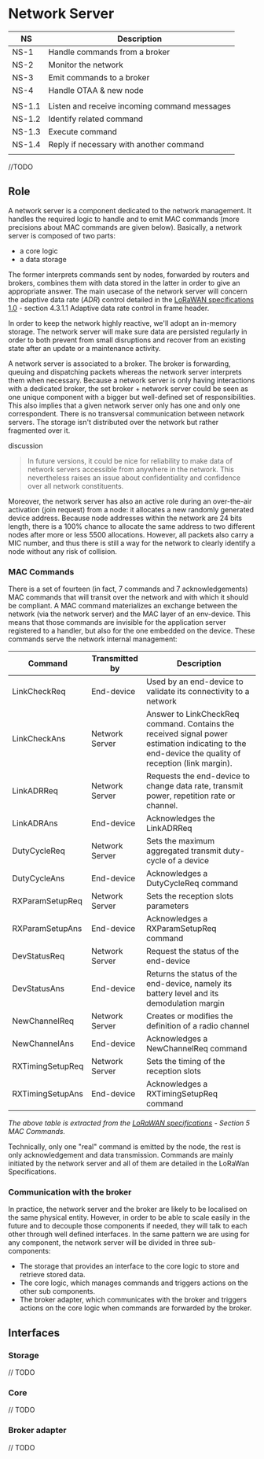 Network Server
==============


NS          | Description
------------|------------
NS-1        | Handle commands from a broker
NS-2        | Monitor the network
NS-3        | Emit commands to a broker
NS-4        | Handle OTAA & new node
            |
NS-1.1      | Listen and receive incoming command messages
NS-1.2      | Identify related command
NS-1.3      | Execute command
NS-1.4      | Reply if necessary with another command
            | 
//TODO


## Role

A network server is a component dedicated to the network management. It handles the required
logic to handle and to emit MAC commands (more precisions about MAC commands are given below).
Basically, a network server is composed of two parts:

- a core logic
- a data storage

The former interprets commands sent by nodes, forwarded by routers and brokers, combines them
with data stored in the latter in order to give an appropriate answer. The main usecase of the
network server will concern the adaptive data rate (*ADR*) control detailed in the [LoRaWAN
specifications 1.0][lorawan] - section 4.3.1.1 Adaptive data rate control in frame header. 

In order to keep the network highly reactive, we'll adopt an in-memory storage. The network
server will make sure data are persisted regularly in order to both prevent from small
disruptions and recover from an existing state after an update or a maintenance activity.

A network server is associated to a broker. The broker is forwarding, queuing and dispatching
packets whereas the network server interprets them when necessary. Because a network server is
only having interactions with a dedicated broker, the set broker + network server could be
seen as one unique component with a bigger but well-defined set of responsibilities. This
also implies that a given network server only has one and only one correspondent. There is no
transversal communication between network servers. The storage isn't distributed over the
network but rather fragmented over it. 

<span class="label label-info">discussion</span>   
> In future versions, it could be nice for reliability to make data of network servers
> accessible from anywhere in the network. This nevertheless raises an issue about
> confidentiality and confidence over all network constituents. 

Moreover, the network server has also an active role during an over-the-air activation (join
request) from a node: it allocates a new randomly generated device address. Because node
addresses within the network are 24 bits length, there is a 100% chance to allocate the same
address to two different nodes after more or less 5500 allocations. However, all packets also
carry a MIC number, and thus there is still a way for the network to clearly identify a node
without any risk of collision. 


### MAC Commands

There is a set of fourteen (in fact, 7 commands and 7 acknowledgements) MAC commands that will
transit over the network and with which it should be compliant. A MAC command materializes an
exchange between the network (via the network server) and the MAC layer of an env-device. This
means that those commands are invisible for the application server registered to a handler, but
also for the one embedded on the device.
These commands serve the network internal management: 

Command         | Transmitted by        | Description 
----------------|-----------------------|------------
LinkCheckReq    | End-device            | Used by an end-device to validate its connectivity to a network
LinkCheckAns    | Network Server        | Answer to LinkCheckReq command. Contains the received signal power estimation indicating to the end-device the quality of reception (link margin).
LinkADRReq      | Network Server        | Requests the end-device to change data rate, transmit power, repetition rate or channel.
LinkADRAns      | End-device            | Acknowledges the LinkADRReq
DutyCycleReq    | Network Server        | Sets the maximum aggregated transmit duty-cycle of a device
DutyCycleAns    | End-device            | Acknowledges a DutyCycleReq command
RXParamSetupReq | Network Server        | Sets the reception slots parameters
RXParamSetupAns | End-device            | Acknowledges a RXParamSetupReq command
DevStatusReq    | Network Server        | Request the status of the end-device
DevStatusAns    | End-device            | Returns the status of the end-device, namely its battery level and its demodulation margin
NewChannelReq   | Network Server        | Creates or modifies the definition of a radio channel
NewChannelAns   | End-device            | Acknowledges a NewChannelReq command
RXTimingSetupReq| Network Server        | Sets the timing of the reception slots
RXTimingSetupAns| End-device            | Acknowledges a RXTimingSetupReq command

*The above table is extracted from the [LoRaWAN specifications][lorawan] - Section 5 MAC Commands.*

Technically, only one "real" command is emitted by the node, the rest is only acknowledgement
and data transmission. Commands are mainly initiated by the network server and all of them are
detailed in the LoRaWan Specifications.

### Communication with the broker

In practice, the network server and the broker are likely to be localised on the same physical
entity. However, in order to be able to scale easily in the future and to decouple those
components if needed, they will talk to each other through well defined interfaces. In the same
pattern we are using for any component, the network server will be divided in three
sub-components:

- The storage that provides an interface to the core logic to store and retrieve stored data.
- The core logic, which manages commands and triggers actions on the other sub components.
- The broker adapter, which communicates with the broker and triggers actions on the core logic
  when commands are forwarded by the broker.

## Interfaces

### Storage
// TODO

### Core
// TODO

### Broker adapter
// TODO


[lorawan]: https://www.lora-alliance.org/portals/0/specs/LoRaWAN%20Specification%201R0.pdf
